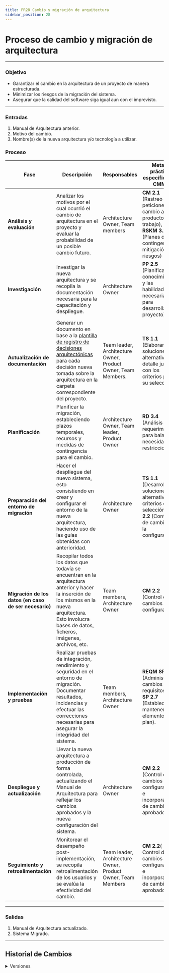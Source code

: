 ```yaml
---
title: PR28 Cambio y migración de arquitectura
sidebar_position: 28
---
```


# Proceso de cambio y migración de arquitectura

---

### Objetivo

- Garantizar el cambio en la arquitectura de un proyecto de manera estructurada.
- Minimizar los riesgos de la migración del sistema.
- Asegurar que la calidad del software siga igual aun con el imprevisto.

---

### Entradas

1. Manual de Arquitectura anterior.
2. Motivo del cambio.
3. Nombre(s) de la nueva arquitectura y/o tecnología a utilizar.

### Proceso

| Fase                                                  | Descripción                                                                                                                                                                                                                               | Responsables                                                  | Meta y práctica específica del CMMI                                                                                                    |
| ----------------------------------------------------- | ----------------------------------------------------------------------------------------------------------------------------------------------------------------------------------------------------------------------------------------- | ------------------------------------------------------------- | -------------------------------------------------------------------------------------------------------------------------------------- |
| **Análisis y evaluación**                             | Analizar los motivos por el cual ocurrió el cambio de arquitectura en el proyecto y evaluar la probabilidad de un posible cambio futuro.                                                                                                  | Architecture Owner, Team members                              | **CM 2.1** (Rastreo de peticiones de cambio a los productos de trabajo), **RSKM 3.1** (Planes de contingencia y mitigación de riesgos) |
| **Investigación**                                     | Investigar la nueva arquitectura y se recopila la documentación necesaria para la capacitación y despliegue.                                                                                                                              | Architecture Owner                                            | **PP 2.5** (Planificar el conocimiento y las habilidades necesarias para desarrollar el proyecto)                                      |
| **Actualización de documentación**                    | Generar un documento en base a la [plantilla de registro de decisiones arquitectónicas](/plantillas/plantilla-registro-arquitectura.md) para cada decisión nueva tomada sobre la arquitectura en la carpeta correspondiente del proyecto. | Team leader, Architecture Owner, Product Owner, Team Members. | **TS 1.1** (Elaborar soluciones alternativas en detalle junto con los criterios para su selección.)                                    |
| **Planificación**                                     | Planificar la migración, estableciendo plazos temporales, recursos y medidas de contingencia para el cambio.                                                                                                                              | Architecture Owner, Team leader, Product Owner                | **RD 3.4** (Análisis de requerimientos para balancear necesidades y restricciones)                                                     |
| **Preparación del entorno de migración**              | Hacer el despliegue del nuevo sistema, esto consistiendo en crear y configurar el entorno de la nueva arquitectura, haciendo uso de las guías obtenidas con anterioridad.                                                                 | Architecture Owner                                            | **TS 1.1** (Desarrollo de soluciones alternativas y criterios de selección) **CM 2.2** (Control de cambios a la configuración)         |
| **Migración de los datos (en caso de ser necesario)** | Recopilar todos los datos que todavía se encuentran en la arquitectura anterior y hacer la inserción de los mismos en la nueva arquitectura. Esto involucra bases de datos, ficheros, imágenes, archivos, etc.                            | Team members, Architecture Owner                              | **CM 2.2** (Control de cambios a la configuración)                                                                                     |
| **Implementación y pruebas**                          | Realizar pruebas de integración, rendimiento y seguridad en el entorno de migración. Documentar resultados, incidencias y efectuar las correcciones necesarias para asegurar la integridad del sistema.                                   | Team members, Architecture Owner                              | **REQM SP 1.3** (Administrar cambios a los requisitos), **PP SP 2.7** (Establecer y mantener los elementos del plan).                  |
| **Despliegue y actualización**                        | Llevar la nueva arquitectura a producción de forma controlada, actualizando el Manual de Arquitectura para reflejar los cambios aprobados y la nueva configuración del sistema.                                                           | Architecture Owner                                            | **CM 2.2** (Control de cambios a la configuración e incorporación de cambios aprobados)                                                |
| **Seguimiento y retroalimentación**                   | Monitorear el desempeño post-implementación, se recopila retroalimentación de los usuarios y se evalúa la efectividad del cambio.                                                                                                         | Team leader, Architecture Owner, Product Owner, Team Members  | **CM 2.2**( Control de cambios a la configuración e incorporación de cambios aprobados)                                                |

---

### Salidas

1. Manual de Arquitectura actualizado.
2. Sistema Migrado.

---

## Historial de Cambios

<details>
  <summary>Versiones</summary>
| **Tipo de Versión** | **Descripción**                               | **Fecha** | **Colaborador**                 |
| ------------------- | --------------------------------------------- | --------- | ------------------------------- |
| **1.0**             | Creación del proceso   |  | Miguel Uribe, Emiliano Valdivia    |
| **1.1**             | Definición de cómo decidimos qué requisitos aceptar   | | Angélica Ríos Cuentas    |
| **1.2**             | Añadir SP 1.1 de PMC   | 1/4/2025 | Juan Pablo C y Daniel C |
| **1.3**             | Refactorización | 18/4/2025  | Diego Fuentes |
| **2.0**             | Agregar práctica 1.1 de TS y corregir redacción. | 26/05/2025  | Diego Fuentes |
| **2.1**             | Corrección de historial de versión | 29/05/2025  | Valeria Zúñiga |
| **2.2**       | Correcciones ortográficas y de enlaces                       | 29/05/2025 | Valeria Zúñiga, Nicolas Hood                 |
</details>
